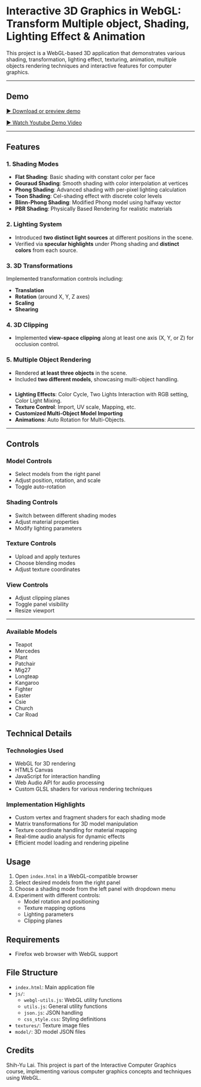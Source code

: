 # Interactive 3D Graphics in WebGL: Transform Multiple object, Shading, Lighting Effect & Animation

This project is a WebGL-based 3D application that demonstrates various shading, transformation, lighting effect, texturing, animation, multiple objects rendering techniques and interactive features for computer graphics.

---

## Demo

[▶️ Download or preview demo](demo-ICG.mp4)

 [▶️ Watch Youtube Demo Video](https://youtu.be/UW7vukE7RjA?si=arQdRzSwB4Ynvrh3)

---

## Features

### 1. Shading Modes
- **Flat Shading**: Basic shading with constant color per face
- **Gouraud Shading**: Smooth shading with color interpolation at vertices
- **Phong Shading**: Advanced shading with per-pixel lighting calculation
- **Toon Shading**: Cel-shading effect with discrete color levels
- **Blinn-Phong Shading**: Modified Phong model using halfway vector
- **PBR Shading**: Physically Based Rendering for realistic materials

### 2. Lighting System
- Introduced **two distinct light sources** at different positions in the scene.
- Verified via **specular highlights** under Phong shading and **distinct colors** from each source.

### 3. 3D Transformations
Implemented transformation controls including:
- **Translation**
- **Rotation** (around X, Y, Z axes)
- **Scaling**
- **Shearing**

### 4. 3D Clipping
- Implemented **view-space clipping** along at least one axis (X, Y, or Z) for occlusion control.

### 5. Multiple Object Rendering
- Rendered **at least three objects** in the scene.
- Included **two different models**, showcasing multi-object handling.

###

- **Lighting Effects**: Color Cycle, Two Lights Interaction with RGB setting, Color Light Mixing. 
- **Texture Control**: Import, UV scale, Mapping, etc.
- **Customized Multi-Object Model Importing**
- **Animations**: Auto Rotation for Multi-Objects.

---
## Controls

### Model Controls
- Select models from the right panel
- Adjust position, rotation, and scale
- Toggle auto-rotation

### Shading Controls
- Switch between different shading modes
- Adjust material properties
- Modify lighting parameters

### Texture Controls
- Upload and apply textures
- Choose blending modes
- Adjust texture coordinates

### View Controls
- Adjust clipping planes
- Toggle panel visibility
- Resize viewport

---

### Available Models
- Teapot
- Mercedes
- Plant
- Patchair
- Mig27
- Longteap
- Kangaroo
- Fighter
- Easter
- Csie
- Church
- Car Road

## Technical Details

### Technologies Used
- WebGL for 3D rendering
- HTML5 Canvas
- JavaScript for interaction handling
- Web Audio API for audio processing
- Custom GLSL shaders for various rendering techniques

### Implementation Highlights
- Custom vertex and fragment shaders for each shading mode
- Matrix transformations for 3D model manipulation
- Texture coordinate handling for material mapping
- Real-time audio analysis for dynamic effects
- Efficient model loading and rendering pipeline

## Usage

1. Open `index.html` in a WebGL-compatible browser
2. Select desired models from the right panel
3. Choose a shading mode from the left panel with dropdown menu
4. Experiment with different controls:
   - Model rotation and positioning
   - Texture mapping options
   - Lighting parameters
   - Clipping planes

## Requirements

- Firefox web browser with WebGL support

## File Structure

- `index.html`: Main application file
- `js/`:
  - `webgl-utils.js`: WebGL utility functions
  - `utils.js`: General utility functions
  - `json.js`: JSON handling
  - `css_style.css`: Styling definitions
- `textures/`: Texture image files
- `model/`: 3D model JSON files

## Credits
Shih-Yu Lai.
This project is part of the Interactive Computer Graphics course, implementing various computer graphics concepts and techniques using WebGL. 

